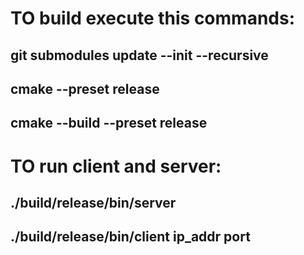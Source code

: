 # TO build execute this commands:

## git submodules update --init --recursive

## cmake --preset release
## cmake --build --preset release

# TO run client and server:

## ./build/release/bin/server
## ./build/release/bin/client ip_addr port
